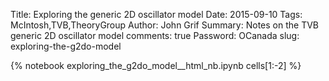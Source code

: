 Title: Exploring the generic 2D oscillator model
Date: 2015-09-10
Tags: McIntosh,TVB,TheoryGroup
Author: John Grif
Summary: Notes on the TVB generic 2D oscillator model
comments: true
Password: OCanada
slug: exploring-the-g2do-model

{% notebook exploring_the_g2do_model__html_nb.ipynb cells[1:-2] %}
